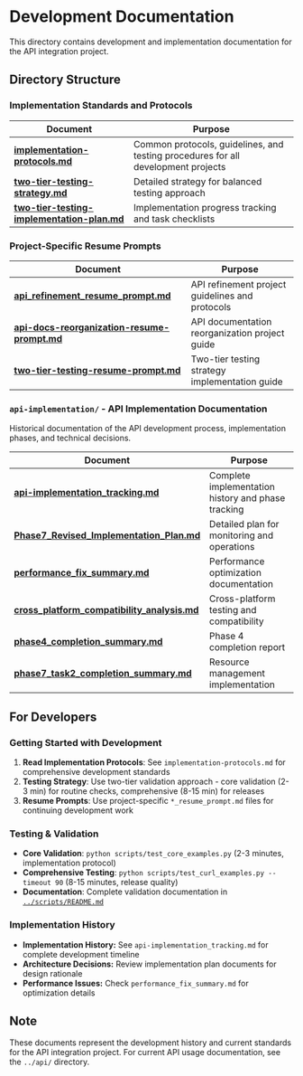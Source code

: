 # Development Documentation

This directory contains development and implementation documentation for the API integration project.

## Directory Structure

### Implementation Standards and Protocols
| Document | Purpose |
|----------|---------|
| **[implementation-protocols.md](implementation-protocols.md)** | Common protocols, guidelines, and testing procedures for all development projects |
| **[two-tier-testing-strategy.md](two-tier-testing-strategy.md)** | Detailed strategy for balanced testing approach |
| **[two-tier-testing-implementation-plan.md](two-tier-testing-implementation-plan.md)** | Implementation progress tracking and task checklists |

### Project-Specific Resume Prompts
| Document | Purpose |
|----------|---------|
| **[api_refinement_resume_prompt.md](api_refinement_resume_prompt.md)** | API refinement project guidelines and protocols |
| **[api-docs-reorganization-resume-prompt.md](api-docs-reorganization-resume-prompt.md)** | API documentation reorganization project guide |
| **[two-tier-testing-resume-prompt.md](two-tier-testing-resume-prompt.md)** | Two-tier testing strategy implementation guide |

### `api-implementation/` - API Implementation Documentation
Historical documentation of the API development process, implementation phases, and technical decisions.

| Document | Purpose |
|----------|---------|
| **[api-implementation_tracking.md](api-implementation/api-implementation_tracking.md)** | Complete implementation history and phase tracking |
| **[Phase7_Revised_Implementation_Plan.md](api-implementation/Phase7_Revised_Implementation_Plan.md)** | Detailed plan for monitoring and operations |
| **[performance_fix_summary.md](api-implementation/performance_fix_summary.md)** | Performance optimization documentation |
| **[cross_platform_compatibility_analysis.md](api-implementation/cross_platform_compatibility_analysis.md)** | Cross-platform testing and compatibility |
| **[phase4_completion_summary.md](api-implementation/phase4_completion_summary.md)** | Phase 4 completion report |
| **[phase7_task2_completion_summary.md](api-implementation/phase7_task2_completion_summary.md)** | Resource management implementation |

## For Developers

### Getting Started with Development
1. **Read Implementation Protocols**: See `implementation-protocols.md` for comprehensive development standards
2. **Testing Strategy**: Use two-tier validation approach - core validation (2-3 min) for routine checks, comprehensive (8-15 min) for releases
3. **Resume Prompts**: Use project-specific `*_resume_prompt.md` files for continuing development work

### Testing & Validation
- **Core Validation**: `python scripts/test_core_examples.py` (2-3 minutes, implementation protocol)
- **Comprehensive Testing**: `python scripts/test_curl_examples.py --timeout 90` (8-15 minutes, release quality)
- **Documentation**: Complete validation documentation in [`../scripts/README.md`](../../scripts/README.md)

### Implementation History
- **Implementation History:** See `api-implementation_tracking.md` for complete development timeline
- **Architecture Decisions:** Review implementation plan documents for design rationale
- **Performance Issues:** Check `performance_fix_summary.md` for optimization details

## Note

These documents represent the development history and current standards for the API integration project. For current API usage documentation, see the `../api/` directory.
